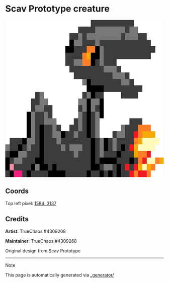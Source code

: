 # Scav Prototype creature

<img src="./scav_creature.png" height="500px" style="image-rendering: pixelated;" />

## Coords

Top left pixel: [1584, 3137](https://wplace.live/?lat=46.17830923535645&lng=21.372275059277328&zoom=16.207932134442082)

## Credits

**Artist**: TrueChaos #4309268

**Maintainer**: TrueChaos #4309268

Original design from Scav Prototype

---

> [!NOTE]
> This page is automatically generated via [_generator/](../_generator)
